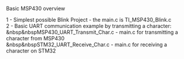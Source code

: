 Basic MSP430 overview

1 - Simplest possible Blink Project - the main.c is TI_MSP430_Blink.c<br>
2 - Basic UART communication example by transmitting a character: <br>
&nbsp&nbspMSP430_UART_Transmit_Char.c - main.c for transmitting a character from MSP430<br>
&nbsp&nbspSTM32_UART_Receive_Char.c - main.c for receiving a character on STM32<br>

